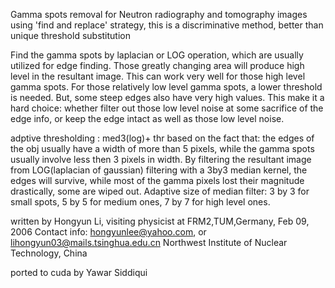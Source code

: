 Gamma spots removal for Neutron radiography and tomography images
using 'find and replace' strategy, this is a discriminative method,
better than unique threshold substitution

Find the gamma spots by laplacian or LOG operation, which are usually utilized for
edge finding. Those greatly changing area will produce high level in the resultant image. This can work very well for those high level gamma spots.
For those relatively low level gamma spots, a lower threshold is needed. But,
some steep edges also have very high values. This make it a hard choice: whether filter out those
low level noise at some sacrifice of the edge info, or keep the edge intact as well as those low level noise.

adptive thresholding : med3(log)+ thr
based on the fact that: the edges of the obj usually have a width of more than 5 pixels,
while the gamma spots usually involve less then 3 pixels in width. By filtering the
resultant image from LOG(laplacian of gaussian) filtering with a 3by3 median kernel, the edges
will survive, while most of the gamma pixels lost their magnitude drastically, some are wiped out.
Adaptive size of median filter:
   3 by 3 for small spots, 5 by 5 for medium ones, 7 by 7 for high level ones.

written by Hongyun Li, visiting physicist at FRM2,TUM,Germany, Feb 09, 2006
Contact info:
hongyunlee@yahoo.com, or lihongyun03@mails.tsinghua.edu.cn
Northwest Institute of Nuclear Technology, China

ported to cuda by Yawar Siddiqui    